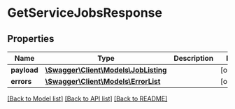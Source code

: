 # GetServiceJobsResponse

## Properties
Name | Type | Description | Notes
------------ | ------------- | ------------- | -------------
**payload** | [**\Swagger\Client\Models\JobListing**](JobListing.md) |  | [optional] 
**errors** | [**\Swagger\Client\Models\ErrorList**](ErrorList.md) |  | [optional] 

[[Back to Model list]](../../README.md#documentation-for-models) [[Back to API list]](../../README.md#documentation-for-api-endpoints) [[Back to README]](../../README.md)

